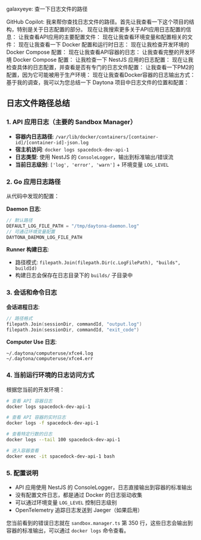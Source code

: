 
galaxyeye: 查一下日志文件的路径

GitHub Copilot: 我来帮你查找日志文件的路径。首先让我查看一下这个项目的结构，特别是关于日志配置的部分。 现在让我搜索更多关于API应用日志配置的信息： 让我查看API应用的主要配置文件： 现在让我查看环境变量和配置相关的文件： 现在让我查看一下 Docker 配置和运行时日志： 现在让我检查开发环境的 Docker Compose 配置： 现在让我查看API容器的日志： 让我查看完整的开发环境 Docker Compose 配置： 让我检查一下 NestJS 应用的日志配置： 现在让我检查具体的日志配置，并查看是否有专门的日志文件配置： 让我查看一下PM2的配置，因为它可能被用于生产环境： 现在让我查看Docker容器的日志输出方式： 基于我的调查，我可以为您总结一下 Daytona 项目中日志文件的位置和配置：

## 日志文件路径总结

### 1. **API 应用日志（主要的 Sandbox Manager）**

- **容器内日志路径**: `/var/lib/docker/containers/[container-id]/[container-id]-json.log`
- **宿主机访问**: `docker logs spacedock-dev-api-1`
- **日志类型**: 使用 NestJS 的 `ConsoleLogger`，输出到标准输出/错误流
- **当前日志级别**: `['log', 'error', 'warn']` + 环境变量 `LOG_LEVEL`

### 2. **Go 应用日志路径**

从代码中发现的配置：

**Daemon 日志**:

```go
// 默认路径
DEFAULT_LOG_FILE_PATH = "/tmp/daytona-daemon.log"
// 可通过环境变量配置
DAYTONA_DAEMON_LOG_FILE_PATH
```

**Runner 构建日志**:

- 路径模式: `filepath.Join(filepath.Dir(c.LogFilePath), "builds", buildId)`
- 构建日志会保存在日志目录下的 `builds/` 子目录中

### 3. **会话和命令日志**

**会话进程日志**:

```go
// 路径格式
filepath.Join(sessionDir, commandId, "output.log")
filepath.Join(sessionDir, commandId, "exit_code")
```

**Computer Use 日志**:

```
~/.daytona/computeruse/xfce4.log
~/.daytona/computeruse/xfce4.err
```

### 4. **当前运行环境的日志访问方式**

根据您当前的开发环境：

```bash
# 查看 API 容器日志
docker logs spacedock-dev-api-1

# 查看 API 容器的实时日志
docker logs -f spacedock-dev-api-1

# 查看特定行数的日志
docker logs --tail 100 spacedock-dev-api-1

# 进入容器查看
docker exec -it spacedock-dev-api-1 bash
```

### 5. **配置说明**

- API 应用使用 NestJS 的 ConsoleLogger，日志直接输出到容器的标准输出
- 没有配置文件日志，都是通过 Docker 的日志驱动收集
- 可以通过环境变量 `LOG_LEVEL` 控制日志级别
- OpenTelemetry 追踪日志发送到 Jaeger（如果启用）

您当前看到的错误日志就在 `sandbox.manager.ts` 第 350 行，这些日志会输出到容器的标准输出，可以通过 `docker logs` 命令查看。

